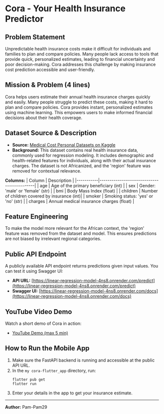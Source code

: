 # Cora - Your Health Insurance Predictor

## Problem Statement
Unpredictable health insurance costs make it difficult for individuals and families to plan and compare policies. Many people lack access to tools that provide quick, personalized estimates, leading to financial uncertainty and poor decision-making. Cora addresses this challenge by making insurance cost prediction accessible and user-friendly.

## Mission & Problem (4 lines)
Cora helps users estimate their annual health insurance charges quickly and easily. Many people struggle to predict these costs, making it hard to plan and compare policies. Cora provides instant, personalized estimates using machine learning. This empowers users to make informed financial decisions about their health coverage.

## Dataset Source & Description
- **Source:** [Medical Cost Personal Datasets on Kaggle](https://www.kaggle.com/datasets/mirichoi0218/insurance)
- **Background:** This dataset contains real health insurance data, commonly used for regression modeling. It includes demographic and health-related features for individuals, along with their actual insurance charges. The dataset is not Africanized, and the 'region' feature was removed for contextual relevance.

**Columns:**
| Column    | Description                                 |
|-----------|---------------------------------------------|
| age       | Age of the primary beneficiary (int)         |
| sex       | Gender: 'male' or 'female' (str)            |
| bmi       | Body Mass Index (float)                      |
| children  | Number of children covered by insurance (int)|
| smoker    | Smoking status: 'yes' or 'no' (str)         |
| charges   | Annual medical insurance charges (float)     |

## Feature Engineering
To make the model more relevant for the African context, the 'region' feature was removed from the dataset and model. This ensures predictions are not biased by irrelevant regional categories.

## Public API Endpoint
A publicly available API endpoint returns predictions given input values. You can test it using Swagger UI:
- **API URL:** [https://linear-regression-model-4ns8.onrender.com/predict](https://linear-regression-model-4ns8.onrender.com/predict)
- **Swagger UI:** [https://linear-regression-model-4ns8.onrender.com/docs](https://linear-regression-model-4ns8.onrender.com/docs)

## YouTube Video Demo
Watch a short demo of Cora in action:
- [YouTube Demo (max 5 min)](https://your-youtube-demo-link)

## How to Run the Mobile App
1. Make sure the FastAPI backend is running and accessible at the public API URL.
2. In the `my cora-flutter_app` directory, run:
   ```
   flutter pub get
   flutter run
   ```
3. Enter your details in the app to get your insurance estimate.

---
**Author:** Pam-Pam29
